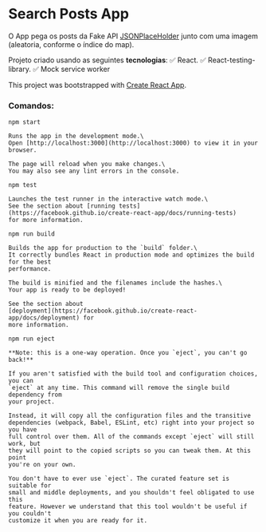 # Search Posts App

O App pega os posts da Fake API
[JSONPlaceHolder](https://jsonplaceholder.typicode.com/) junto com uma imagem
(aleatoria, conforme o índice do map).

Projeto criado usando as seguintes **tecnologias**: ✅ React. ✅
React-testing-library. ✅ Mock service worker

This project was bootstrapped with
[Create React App](https://github.com/facebook/create-react-app).

### Comandos:

```
npm start

Runs the app in the development mode.\
Open [http://localhost:3000](http://localhost:3000) to view it in your browser.

The page will reload when you make changes.\
You may also see any lint errors in the console.

npm test

Launches the test runner in the interactive watch mode.\
See the section about [running tests](https://facebook.github.io/create-react-app/docs/running-tests)
for more information.

npm run build

Builds the app for production to the `build` folder.\
It correctly bundles React in production mode and optimizes the build for the best
performance.

The build is minified and the filenames include the hashes.\
Your app is ready to be deployed!

See the section about
[deployment](https://facebook.github.io/create-react-app/docs/deployment) for
more information.

npm run eject

**Note: this is a one-way operation. Once you `eject`, you can't go back!**

If you aren't satisfied with the build tool and configuration choices, you can
`eject` at any time. This command will remove the single build dependency from
your project.

Instead, it will copy all the configuration files and the transitive
dependencies (webpack, Babel, ESLint, etc) right into your project so you have
full control over them. All of the commands except `eject` will still work, but
they will point to the copied scripts so you can tweak them. At this point
you're on your own.

You don't have to ever use `eject`. The curated feature set is suitable for
small and middle deployments, and you shouldn't feel obligated to use this
feature. However we understand that this tool wouldn't be useful if you couldn't
customize it when you are ready for it.

```
